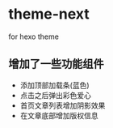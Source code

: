 # theme-next
for hexo theme

## 增加了一些功能组件

- 添加顶部加载条(蓝色)
- 点击之后弹出彩色爱心
- 首页文章列表增加阴影效果
- 在文章底部增加版权信息

